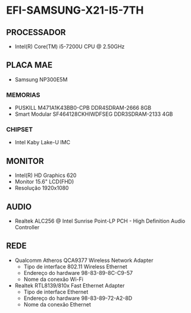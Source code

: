 # EFI-SAMSUNG-X21-I5-7TH

## PROCESSADOR

- Intel(R) Core(TM) i5-7200U CPU @ 2.50GHz

## PLACA MAE

- Samsung NP300E5M
### MEMORIAS
- PUSKILL M471A1K43BB0-CPB DDR4SDRAM-2666 8GB
- Smart Modular SF464128CKHIWDFSEG DDR3SDRAM-2133 4GB
### CHIPSET
- Intel Kaby Lake-U IMC
## MONITOR
- Intel(R) HD Graphics 620
- Monitor 15.6" LCD(FHD)
- Resolução 1920x1080
## AUDIO
- Realtek ALC256 @ Intel Sunrise Point-LP PCH - High Definition Audio Controller
## REDE
- Qualcomm Atheros QCA9377 Wireless Network Adapter
    - Tipo de interface  	802.11 Wireless Ethernet
    - Endereço do hardware  	98-83-89-8C-C9-57
    - Nome da conexão  	Wi-Fi
- Realtek RTL8139/810x Fast Ethernet Adapter
    - Tipo de interface  	Ethernet
    - Endereço do hardware  	98-83-89-72-A2-8D
    - Nome da conexão  	Ethernet